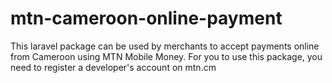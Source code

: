 # mtn-cameroon-online-payment
This laravel package can be used by merchants to accept payments online from Cameroon using MTN Mobile Money. For you to use this package, you need to register a developer's account on mtn.cm 
